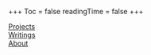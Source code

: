 +++
  Toc = false
  readingTime = false
+++

[Projects](projects)  
[Writings](writings)  
[About](about)